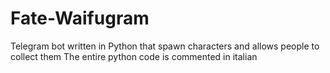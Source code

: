 # Fate-Waifugram
Telegram bot written in Python that spawn characters and allows people to collect them
The entire python code is commented in italian
